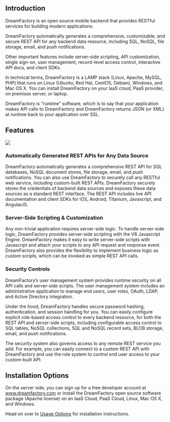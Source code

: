 ## Introduction

DreamFactory is an open source mobile backend that provides RESTful services for building modern applications. 

DreamFactory automatically generates a comprehensive, customizable, and secure REST API for any backend data resource, including SQL, NoSQL, file storage, email, and push notifications. 

Other important features include server-side scripting, API customization, single sign-on, user management, record-level access control, interactive API docs, and client SDKs.

In technical terms, DreamFactory is a LAMP stack (Linux, Apache, MySQL, PHP) that runs on Linux (Ubuntu, Red Hat, CentOS, Debian), Windows, and Mac OS X. You can install DreamFactory on your IaaS cloud, PaaS provider, on premises server, or laptop. 

DreamFactory is “runtime” software, which is to say that your application makes API calls to DreamFactory and DreamFactory returns JSON (or XML) at runtime back to your application over SSL. 

## Features

![](http://www.dreamfactory.com/sites/default/files/marchitecture-2.png)

### Automatically Generated REST APIs for Any Data Source 

DreamFactory automatically generates a comprehensive REST API for SQL databases, NoSQL document stores, file storage, email, and push notifications. You can also use DreamFactory to securely call any RESTful web service, including custom-built REST APIs. DreamFactory securely stores the credentials of backend data sources and exposes these data sources as a standard REST interface. The REST API includes live API documentation and client SDKs for iOS, Android, Titanium, Javascript, and AngularJS.

### Server-Side Scripting & Customization

Any non-trivial application requires server-side logic. To handle server-side logic, DreamFactory provides server-side scripting with the V8 Javascript Engine. DreamFactory makes it easy to write server-side scripts with Javascript and attach your scripts to any API request and response event. DreamFactory also provides the flexibility to implement business logic as custom scripts, which can be invoked as simple REST API calls. 

### Security Controls

DreamFactory’s user management system provides runtime security on all API calls and server-side scripts. The user management system includes an administrative application to manage end users, user roles, OAuth, LDAP, and Active Directory integration.

Under the hood, DreamFactory handles secure password hashing, authentication, and session handling for you. You can easily configure explicit role-based access control to every backend resource, for both the REST API and server-side scripts, including configurable access control to SQL tables, NoSQL collections, SQL and NoSQL record sets, BLOB storage, email, and push notifications. 

The security system also governs access to any remote REST service you add. For example, you can easily connect to a custom REST API with DreamFactory and use the role system to control end user access to your custom-built API.


## Installation Options

On the server side, you can sign up for a free developer account at www.dreamfactory.com or install the DreamFactory open source software package (Apache license) on an IaaS Cloud, PaaS Cloud, Linux, Mac OS X, and Windows.

Head on over to [Usage Options](Usage-Options) for installation instructions.